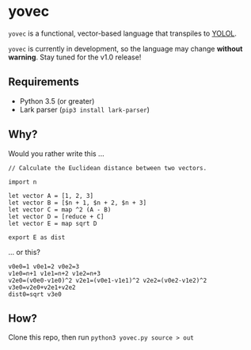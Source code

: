 # yovec

`yovec` is a functional, vector-based language that transpiles to [YOLOL](https://wiki.starbasegame.com/index.php/YOLOL).

`yovec` is currently in development, so the language may change **without warning**. Stay tuned for the v1.0 release!

## Requirements

- Python 3.5 (or greater)
- Lark parser (`pip3 install lark-parser`)

## Why?

Would you rather write this ...

```
// Calculate the Euclidean distance between two vectors.

import n

let vector A = [1, 2, 3]
let vector B = [$n + 1, $n + 2, $n + 3]
let vector C = map ^2 (A - B)
let vector D = [reduce + C]
let vector E = map sqrt D

export E as dist
```

... or this?

```
v0e0=1 v0e1=2 v0e2=3
v1e0=n+1 v1e1=n+2 v1e2=n+3
v2e0=(v0e0-v1e0)^2 v2e1=(v0e1-v1e1)^2 v2e2=(v0e2-v1e2)^2
v3e0=v2e0+v2e1+v2e2
dist0=sqrt v3e0
```

## How?

Clone this repo, then run `python3 yovec.py source > out`

